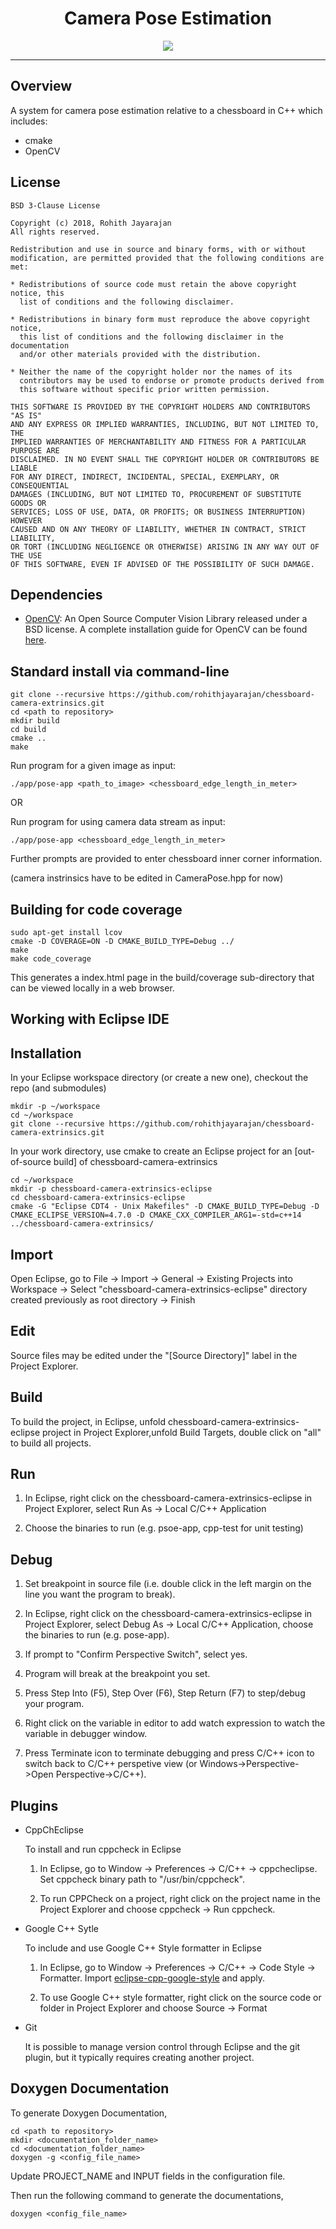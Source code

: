 <h1 align="center"> Camera Pose Estimation </h1>
<p align="center">
<a href='https://github.com/rohithjayarajan/chessboard-camera-extrinsics/blob/master/LICENSE'><img src='https://img.shields.io/badge/License-BSD%203--Clause-blue.svg'/></a>
</p>

---

## Overview

A system for camera pose estimation relative to a chessboard in C++ which includes:

- cmake
- OpenCV

## License
```
BSD 3-Clause License

Copyright (c) 2018, Rohith Jayarajan
All rights reserved.

Redistribution and use in source and binary forms, with or without
modification, are permitted provided that the following conditions are met:

* Redistributions of source code must retain the above copyright notice, this
  list of conditions and the following disclaimer.

* Redistributions in binary form must reproduce the above copyright notice,
  this list of conditions and the following disclaimer in the documentation
  and/or other materials provided with the distribution.

* Neither the name of the copyright holder nor the names of its
  contributors may be used to endorse or promote products derived from
  this software without specific prior written permission.

THIS SOFTWARE IS PROVIDED BY THE COPYRIGHT HOLDERS AND CONTRIBUTORS "AS IS"
AND ANY EXPRESS OR IMPLIED WARRANTIES, INCLUDING, BUT NOT LIMITED TO, THE
IMPLIED WARRANTIES OF MERCHANTABILITY AND FITNESS FOR A PARTICULAR PURPOSE ARE
DISCLAIMED. IN NO EVENT SHALL THE COPYRIGHT HOLDER OR CONTRIBUTORS BE LIABLE
FOR ANY DIRECT, INDIRECT, INCIDENTAL, SPECIAL, EXEMPLARY, OR CONSEQUENTIAL
DAMAGES (INCLUDING, BUT NOT LIMITED TO, PROCUREMENT OF SUBSTITUTE GOODS OR
SERVICES; LOSS OF USE, DATA, OR PROFITS; OR BUSINESS INTERRUPTION) HOWEVER
CAUSED AND ON ANY THEORY OF LIABILITY, WHETHER IN CONTRACT, STRICT LIABILITY,
OR TORT (INCLUDING NEGLIGENCE OR OTHERWISE) ARISING IN ANY WAY OUT OF THE USE
OF THIS SOFTWARE, EVEN IF ADVISED OF THE POSSIBILITY OF SUCH DAMAGE.
```

## Dependencies

- [OpenCV][reference-id-for-OpenCV]: An Open Source Computer Vision Library released under a BSD license.
A complete installation guide for OpenCV can be found [here][reference-id-for-here].

[reference-id-for-OpenCV]: https://opencv.org/
[reference-id-for-here]: https://docs.opencv.org/3.3.1/d7/d9f/tutorial_linux_install.html

## Standard install via command-line
```
git clone --recursive https://github.com/rohithjayarajan/chessboard-camera-extrinsics.git
cd <path to repository>
mkdir build
cd build
cmake ..
make
```

Run program for a given image as input: 
```
./app/pose-app <path_to_image> <chessboard_edge_length_in_meter>
```
OR

Run program for using camera data stream as input: 
```
./app/pose-app <chessboard_edge_length_in_meter>
```

Further prompts are provided to enter chessboard inner corner information.

(camera instrinsics have to be edited in CameraPose.hpp for now)

## Building for code coverage
```
sudo apt-get install lcov
cmake -D COVERAGE=ON -D CMAKE_BUILD_TYPE=Debug ../
make
make code_coverage
```
This generates a index.html page in the build/coverage sub-directory that can be viewed locally in a web browser.

## Working with Eclipse IDE ##

## Installation

In your Eclipse workspace directory (or create a new one), checkout the repo (and submodules)
```
mkdir -p ~/workspace
cd ~/workspace
git clone --recursive https://github.com/rohithjayarajan/chessboard-camera-extrinsics.git
```

In your work directory, use cmake to create an Eclipse project for an [out-of-source build] of chessboard-camera-extrinsics

```
cd ~/workspace
mkdir -p chessboard-camera-extrinsics-eclipse
cd chessboard-camera-extrinsics-eclipse
cmake -G "Eclipse CDT4 - Unix Makefiles" -D CMAKE_BUILD_TYPE=Debug -D CMAKE_ECLIPSE_VERSION=4.7.0 -D CMAKE_CXX_COMPILER_ARG1=-std=c++14 ../chessboard-camera-extrinsics/
```

## Import

Open Eclipse, go to File -> Import -> General -> Existing Projects into Workspace -> 
Select "chessboard-camera-extrinsics-eclipse" directory created previously as root directory -> Finish

## Edit

Source files may be edited under the "[Source Directory]" label in the Project Explorer.


## Build

To build the project, in Eclipse, unfold chessboard-camera-extrinsics-eclipse project in Project Explorer,unfold Build Targets, double click on "all" to build all projects.

## Run

1. In Eclipse, right click on the chessboard-camera-extrinsics-eclipse in Project Explorer,
select Run As -> Local C/C++ Application

2. Choose the binaries to run (e.g. psoe-app, cpp-test for unit testing)


## Debug


1. Set breakpoint in source file (i.e. double click in the left margin on the line you want 
the program to break).

2. In Eclipse, right click on the chessboard-camera-extrinsics-eclipse in Project Explorer, select Debug As -> 
Local C/C++ Application, choose the binaries to run (e.g. pose-app).

3. If prompt to "Confirm Perspective Switch", select yes.

4. Program will break at the breakpoint you set.

5. Press Step Into (F5), Step Over (F6), Step Return (F7) to step/debug your program.

6. Right click on the variable in editor to add watch expression to watch the variable in 
debugger window.

7. Press Terminate icon to terminate debugging and press C/C++ icon to switch back to C/C++ 
perspetive view (or Windows->Perspective->Open Perspective->C/C++).


## Plugins

- CppChEclipse

    To install and run cppcheck in Eclipse

    1. In Eclipse, go to Window -> Preferences -> C/C++ -> cppcheclipse.
    Set cppcheck binary path to "/usr/bin/cppcheck".

    2. To run CPPCheck on a project, right click on the project name in the Project Explorer 
    and choose cppcheck -> Run cppcheck.


- Google C++ Sytle

    To include and use Google C++ Style formatter in Eclipse

    1. In Eclipse, go to Window -> Preferences -> C/C++ -> Code Style -> Formatter. 
    Import [eclipse-cpp-google-style][reference-id-for-eclipse-cpp-google-style] and apply.

    2. To use Google C++ style formatter, right click on the source code or folder in 
    Project Explorer and choose Source -> Format

[reference-id-for-eclipse-cpp-google-style]: https://raw.githubusercontent.com/google/styleguide/gh-pages/eclipse-cpp-google-style.xml

- Git

    It is possible to manage version control through Eclipse and the git plugin, but it typically requires creating another project.
    
## Doxygen Documentation

To generate Doxygen Documentation,
```
cd <path to repository>
mkdir <documentation_folder_name>
cd <documentation_folder_name>
doxygen -g <config_file_name>

```
Update PROJECT_NAME and INPUT fields in the configuration file.

Then run the following command to generate the documentations,
```
doxygen <config_file_name>
```
